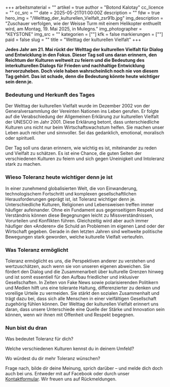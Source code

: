 +++
arbeitsmaterial = ""
artikel = true
author = "Botond Kalotay"
cc_licence = ""
cc_src = ""
date = 2025-05-21T01:00:00Z
description = ""
fdw = true
hero_img = "/Welttag_der_kulturellen_Vielfalt_zsr91b.jpg"
img_description = "Zuschauer verfolgen, wie der Weisse Turm mit einem Helikopter enthuellt wird, am Montag, 19. Mai 2025, in Mulegns."
img_photographer = "KEYSTONE"
img_src = ""
kategorien = [""]
kfk = false
markierungen = [""]
paid = false
slug = ""
title = "Welttag der kulturellen Vielfalt"
+++

**Jedes Jahr am 21. Mai rückt der Welttag der kulturellen Vielfalt für Dialog und Entwicklung in den Fokus. Dieser Tag soll uns daran erinnern, den Reichtum der Kulturen weltweit zu feiern und die Bedeutung des interkulturellen Dialogs für Frieden und nachhaltige Entwicklung hervorzuheben. Doch viele haben wahrscheinlich noch nie von diesem Tag gehört. Das ist schade, denn die Bedeutung könnte heute wichtiger sein denn je.**

### Bedeutung und Herkunft des Tages

Der Welttag der kulturellen Vielfalt wurde im Dezember 2002 von der Generalversammlung der Vereinten Nationen ins Leben gerufen. Er folgte auf die Verabschiedung der Allgemeinen Erklärung zur kulturellen Vielfalt der UNESCO im Jahr 2001. Diese Erklärung betont, dass unterschiedliche Kulturen uns nicht nur beim Wirtschaftswachstum helfen. Sie machen unser Leben auch reicher und sinnvoller. Sei das gedanklich, emotional, moralisch oder spirituell.

Der Tag soll uns daran erinnern, wie wichtig es ist, miteinander zu reden und Vielfalt zu schätzen. Es ist eine Chance, die guten Seiten der verschiedenen Kulturen zu feiern und sich gegen Uneinigkeit und Intoleranz stark zu machen.

### Wieso Toleranz heute wichtiger denn je ist

In einer zunehmend globalisierten Welt, die von Einwanderung, technologischem Fortschritt und komplexen gesellschaftlichen Herausforderungen geprägt ist, ist Toleranz wichtiger denn je. Unterschiedliche Kulturen, Religionen und Lebensweisen treffen immer häufiger aufeinander. Ohne ein Fundament aus gegenseitigem Respekt und Verständnis können diese Begegnungen leicht zu Missverständnissen, Vorurteilen und Konflikten führen. Gleichzeitig wird aber auch immer häufiger den «Anderen» die Schuld an Problemen im eigenen Land oder der Wirtschaft gegeben. Gerade in den letzten Jahren sind weltweite politische Bewegungen stark geworden, welche kulturelle Vielfalt verteufeln.

### Was Toleranz ermöglicht

Toleranz ermöglicht es uns, die Perspektiven anderer zu verstehen und wertzuschätzen, auch wenn sie von unseren eigenen abweichen. Sie fördert den Dialog und die Zusammenarbeit über kulturelle Grenzen hinweg und ist somit essentiell für den Aufbau friedlicher und inklusiver Gesellschaften. In Zeiten von Fake News sowie polarisierenden Politikern und Medien hilft uns eine tolerante Haltung, differenzierter zu denken und voreilige Urteile zu vermeiden. Sie stärkt den sozialen Zusammenhalt und trägt dazu bei, dass sich alle Menschen in einer vielfältigen Gesellschaft zugehörig fühlen können. Der Welttag der kulturellen Vielfalt erinnert uns daran, dass unsere Unterschiede eine Quelle der Stärke und Innovation sein können, wenn wir ihnen mit Offenheit und Respekt begegnen.

### Nun bist du dran

Was bedeutet Toleranz für dich?

Welche verschiedenen Kulturen kennst du in deinem Umfeld?

Wo würdest du dir mehr Toleranz wünschen?

Frage nach, bilde dir deine Meinung, sprich darüber – und melde dich doch auch bei uns. Entweder mit auf Facebook oder durch unser [Kontaktformular](https://www.chinderzytig.ch/kontakt/). Wir freuen uns auf Rückmeldungen.